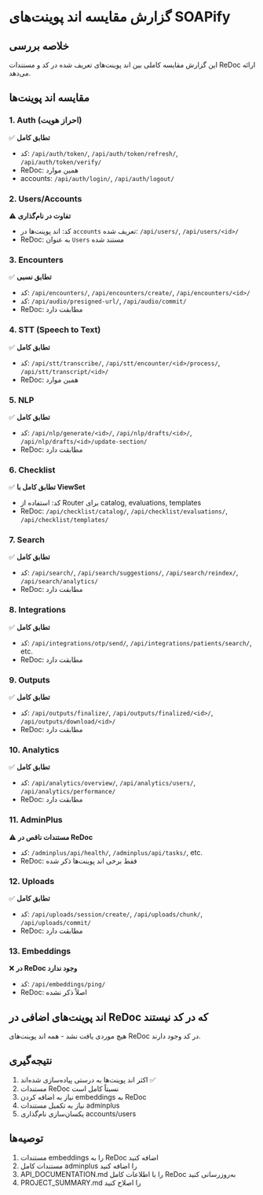 # گزارش مقایسه اند پوینت‌های SOAPify

## خلاصه بررسی
این گزارش مقایسه کاملی بین اند پوینت‌های تعریف شده در کد و مستندات ReDoc ارائه می‌دهد.

## مقایسه اند پوینت‌ها

### 1. Auth (احراز هویت)
✅ **تطابق کامل**
- کد: `/api/auth/token/`, `/api/auth/token/refresh/`, `/api/auth/token/verify/`
- ReDoc: همین موارد
- accounts: `/api/auth/login/`, `/api/auth/logout/`

### 2. Users/Accounts  
⚠️ **تفاوت در نام‌گذاری**
- کد: اند پوینت‌ها در `accounts` تعریف شده: `/api/users/`, `/api/users/<id>/`
- ReDoc: به عنوان `Users` مستند شده

### 3. Encounters
✅ **تطابق نسبی**
- کد: `/api/encounters/`, `/api/encounters/create/`, `/api/encounters/<id>/`
- کد: `/api/audio/presigned-url/`, `/api/audio/commit/`
- ReDoc: مطابقت دارد

### 4. STT (Speech to Text)
✅ **تطابق کامل**
- کد: `/api/stt/transcribe/`, `/api/stt/encounter/<id>/process/`, `/api/stt/transcript/<id>/`
- ReDoc: همین موارد

### 5. NLP
✅ **تطابق کامل**  
- کد: `/api/nlp/generate/<id>/`, `/api/nlp/drafts/<id>/`, `/api/nlp/drafts/<id>/update-section/`
- ReDoc: مطابقت دارد

### 6. Checklist
✅ **تطابق کامل با ViewSet**
- کد: استفاده از Router برای catalog, evaluations, templates
- ReDoc: `/api/checklist/catalog/`, `/api/checklist/evaluations/`, `/api/checklist/templates/`

### 7. Search
✅ **تطابق کامل**
- کد: `/api/search/`, `/api/search/suggestions/`, `/api/search/reindex/`, `/api/search/analytics/`
- ReDoc: مطابقت دارد

### 8. Integrations
✅ **تطابق کامل**
- کد: `/api/integrations/otp/send/`, `/api/integrations/patients/search/`, etc.
- ReDoc: مطابقت دارد

### 9. Outputs
✅ **تطابق کامل**
- کد: `/api/outputs/finalize/`, `/api/outputs/finalized/<id>/`, `/api/outputs/download/<id>/`
- ReDoc: مطابقت دارد

### 10. Analytics
✅ **تطابق کامل**
- کد: `/api/analytics/overview/`, `/api/analytics/users/`, `/api/analytics/performance/`
- ReDoc: مطابقت دارد

### 11. AdminPlus
⚠️ **مستندات ناقص در ReDoc**
- کد: `/adminplus/api/health/`, `/adminplus/api/tasks/`, etc.
- ReDoc: فقط برخی اند پوینت‌ها ذکر شده

### 12. Uploads
✅ **تطابق کامل**
- کد: `/api/uploads/session/create/`, `/api/uploads/chunk/`, `/api/uploads/commit/`
- ReDoc: مطابقت دارد

### 13. Embeddings
❌ **در ReDoc وجود ندارد**
- کد: `/api/embeddings/ping/`
- ReDoc: اصلاً ذکر نشده

## اند پوینت‌های اضافی در ReDoc که در کد نیستند
هیچ موردی یافت نشد - همه اند پوینت‌های ReDoc در کد وجود دارند.

## نتیجه‌گیری
1. اکثر اند پوینت‌ها به درستی پیاده‌سازی شده‌اند ✅
2. مستندات ReDoc نسبتاً کامل است
3. نیاز به اضافه کردن embeddings به ReDoc
4. نیاز به تکمیل مستندات adminplus
5. یکسان‌سازی نام‌گذاری accounts/users

## توصیه‌ها
1. مستندات embeddings را به ReDoc اضافه کنید
2. مستندات کامل adminplus را اضافه کنید  
3. API_DOCUMENTATION.md را با اطلاعات کامل ReDoc به‌روزرسانی کنید
4. PROJECT_SUMMARY.md را اصلاح کنید
